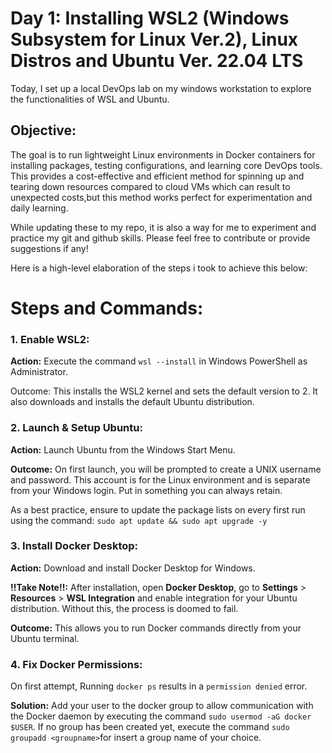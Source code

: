# Day 1: Installing WSL2 (Windows Subsystem for Linux Ver.2), Linux Distros and Ubuntu Ver. 22.04 LTS

Today, I set up a local DevOps lab on my windows workstation to explore the functionalities of WSL and Ubuntu. 

## Objective:

The goal is to run lightweight Linux environments in Docker containers for installing packages, testing configurations, and learning core DevOps tools. This provides a cost-effective and efficient method for spinning up and tearing down resources compared to cloud VMs which can result to unexpected costs,but this method works perfect for experimentation and daily learning.

While updating these to my repo, it is also a way for me to experiment and practice my git and github skills. Please feel free to contribute or provide suggestions if any!

Here is a high-level elaboration of the steps i took to achieve this below:

# Steps and Commands:

### 1. Enable WSL2: 

**Action:** Execute the command `wsl --install` in Windows PowerShell as Administrator.

Outcome: This installs the WSL2 kernel and sets the default version to 2. It also downloads and installs the default Ubuntu distribution.

### 2. Launch & Setup Ubuntu: 

**Action:** Launch Ubuntu from the Windows Start Menu.

**Outcome:** On first launch, you will be prompted to create a UNIX username and password. This account is for the Linux environment and is separate from your Windows login. Put in something you can always retain.

As a best practice, ensure to update the package lists on every first run using the command: `sudo apt update && sudo apt upgrade -y`

### 3. Install Docker Desktop: 

**Action:** Download and install Docker Desktop for Windows.

**!!Take Note!!:** After installation, open **Docker Desktop**, go to **Settings** > **Resources** > **WSL Integration** and enable integration for your Ubuntu distribution. Without this, the process is doomed to fail.

**Outcome:** This allows you to run Docker commands directly from your Ubuntu terminal.

### 4. Fix Docker Permissions: 

On first attempt, Running `docker ps` results in a `permission denied` error.

**Solution:** Add your user to the docker group to allow communication with the Docker daemon by executing the command `sudo usermod -aG docker $USER`. If no group has been created yet, execute the command `sudo groupadd <groupname>`for <groupname> insert a group name of your choice.